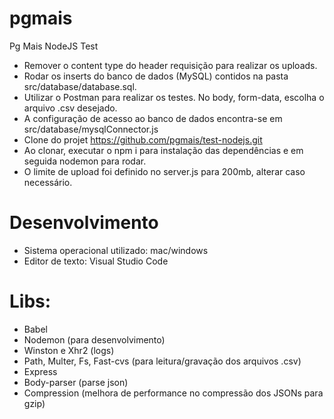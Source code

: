 # pgmais
Pg Mais NodeJS Test

* Remover o content type do header requisição para realizar os uploads.<br/>
* Rodar os inserts do banco de dados (MySQL) contidos na pasta src/database/database.sql.
* Utilizar o Postman para realizar os testes. No body, form-data, escolha o arquivo .csv desejado.
* A configuração de acesso ao banco de dados encontra-se em src/database/mysqlConnector.js
* Clone do projet https://github.com/pgmais/test-nodejs.git
* Ao clonar, executar o npm i para instalação das dependências e em seguida nodemon para rodar.
* O limite de upload foi definido no server.js para 200mb, alterar caso necessário.

# Desenvolvimento
* Sistema operacional utilizado: mac/windows
* Editor de texto: Visual Studio Code

# Libs:
* Babel
* Nodemon (para desenvolvimento)
* Winston e Xhr2 (logs)
* Path, Multer, Fs, Fast-cvs (para leitura/gravação dos arquivos .csv)
* Express
* Body-parser (parse json)
* Compression (melhora de performance no compressão dos JSONs para gzip)
